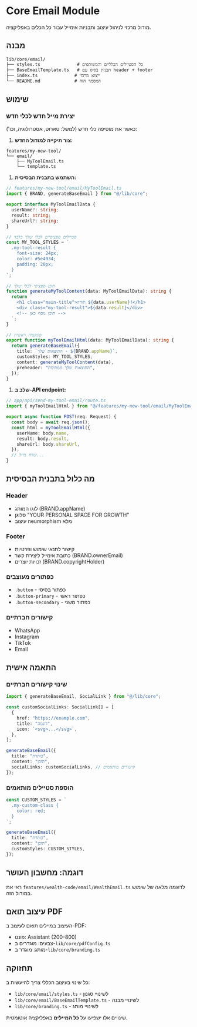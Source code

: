 # Core Email Module

מודול מרכזי לניהול עיצוב ותבניות אימייל עבור כל הכלים באפליקציה.

## מבנה

```text
lib/core/email/
├── styles.ts              # כל הסטיילים הכלליים והמשותפים
├── BaseEmailTemplate.ts   # תבנית בסיס עם header + footer
├── index.ts              # ייצוא מרכזי
└── README.md             # המסמך הזה
```

## שימוש

### יצירת מייל חדש לכלי חדש

כאשר את מוסיפה כלי חדש (למשל: טארוט, אסטרולוגיה, וכו'):

1. **צור תיקייה למודול החדש:**

```text
features/my-new-tool/
└── email/
    ├── MyToolEmail.ts
    └── template.ts
```

1. **השתמש בתבנית הבסיסית:**

```typescript
// features/my-new-tool/email/MyToolEmail.ts
import { BRAND, generateBaseEmail } from "@/lib/core";

export interface MyToolEmailData {
  userName?: string;
  result: string;
  shareUrl?: string;
}

// סטיילים ספציפיים לכלי שלך בלבד
const MY_TOOL_STYLES = `
  .my-tool-result {
    font-size: 24px;
    color: #5e4934;
    padding: 20px;
  }
`;

// תוכן ספציפי לכלי שלך
function generateMyToolContent(data: MyToolEmailData): string {
  return `
    <h1 class="main-title">תודה ${data.userName}!</h1>
    <div class="my-tool-result">${data.result}</div>
    <!-- תוכן נוסף כאן -->
  `;
}

// פונקציה ראשית
export function myToolEmailHtml(data: MyToolEmailData): string {
  return generateBaseEmail({
    title: `התוצאות שלך - ${BRAND.appName}`,
    customStyles: MY_TOOL_STYLES,
    content: generateMyToolContent(data),
    preheader: "התוצאות שלך ממתינות",
  });
}
```

1. **שלב ב-API endpoint:**

```typescript
// app/api/send-my-tool-email/route.ts
import { myToolEmailHtml } from "@/features/my-new-tool/email/MyToolEmail";

export async function POST(req: Request) {
  const body = await req.json();
  const html = myToolEmailHtml({
    userName: body.name,
    result: body.result,
    shareUrl: body.shareUrl,
  });
  // שלח מייל...
}
```

## מה כלול בתבנית הבסיסית

### Header

- לוגו המותג (BRAND.appName)
- סלוגן "YOUR PERSONAL SPACE FOR GROWTH"
- עיצוב neumorphism מלא

### Footer

- קישור לתנאי שימוש ופרטיות
- כתובת אימייל ליצירת קשר (BRAND.ownerEmail)
- זכויות יוצרים (BRAND.copyrightHolder)

### כפתורים מעוצבים

- `.button` - כפתור בסיסי
- `.button-primary` - כפתור ראשי
- `.button-secondary` - כפתור משני

### קישורים חברתיים

- WhatsApp
- Instagram
- TikTok
- Email

## התאמה אישית

### שינוי קישורים חברתיים

```typescript
import { generateBaseEmail, SocialLink } from "@/lib/core";

const customSocialLinks: SocialLink[] = [
  {
    href: "https://example.com",
    title: "דוגמה",
    icon: `<svg>...</svg>`,
  },
];

generateBaseEmail({
  title: "כותרת",
  content: "תוכן",
  socialLinks: customSocialLinks, // קישורים מותאמים
});
```

### הוספת סטיילים מותאמים

```typescript
const CUSTOM_STYLES = `
  .my-custom-class {
    color: red;
  }
`;

generateBaseEmail({
  title: "כותרת",
  content: "תוכן",
  customStyles: CUSTOM_STYLES,
});
```

## דוגמה: מחשבון העושר

ראי את `features/wealth-code/email/WealthEmail.ts` לדוגמה מלאה של שימוש במודול הזה.

## עיצוב תואם PDF

העיצוב במיילים תואם לעיצוב ב-PDF:

- פונט: Assistant (200-800)
- צבעים: מוגדרים ב-`lib/core/pdfConfig.ts`
- מותג: מוגדר ב-`lib/core/branding.ts`

## תחזוקה

כל שינוי בעיצוב הכללי צריך להיעשות ב:

- `lib/core/email/styles.ts` - לשינויי סגנון
- `lib/core/email/BaseEmailTemplate.ts` - לשינויי מבנה
- `lib/core/branding.ts` - לשינויי מותג

שינויים אלו ישפיעו על **כל המיילים** באפליקציה אוטומטית.
